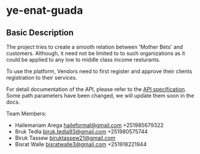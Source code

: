 # ye-enat-guada

## Basic Description

The project tries to create a smooth relation between 'Mother Bets' and customers. Although, it need not be limited to to such organizations as it could be applied to any low to
middle class income resturants.

To use the platform, Vendors need to first register and approve their clients registration to their services. 

For detail documentation of the API, please refer to the [API specification](https://app.getpostman.com/join-team?invite_code=238a4cf8f9092f8ddef6ba91c3d923b5&target_code=cf7e5f624a5829f744412990f077146b).
Some path parameters have been changed, we will update them soon in the docs.


Team Members:
- Hailemariam Arega     haileformal@gmail.com     +251985679322
- Bruk Tedla  biruk.tedla93@gmail.com +251980575744  
- Biruk Tassew biruktassew21@gmail.com
- Bisrat Walle bisratwalle3@gmail.com +251918221944         
